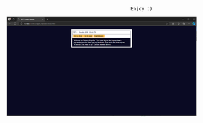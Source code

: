                                                   Enjoy :)
![Image Link](https://github.com/wh1max/exploring_JavaSvript/blob/main/Capture.PNG)
